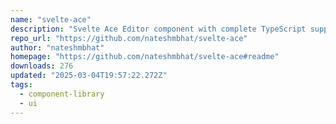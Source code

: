 ```yaml
---
name: "svelte-ace"
description: "Svelte Ace Editor component with complete TypeScript support"
repo_url: "https://github.com/nateshmbhat/svelte-ace"
author: "nateshmbhat"
homepage: "https://github.com/nateshmbhat/svelte-ace#readme"
downloads: 276
updated: "2025-03-04T19:57:22.272Z"
tags: 
  - component-library
  - ui
---
```

